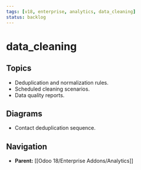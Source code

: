 ```yaml
---
tags: [v18, enterprise, analytics, data_cleaning]
status: backlog
---
```

# data_cleaning

## Topics
- Deduplication and normalization rules.
- Scheduled cleaning scenarios.
- Data quality reports.

## Diagrams
- Contact deduplication sequence.






## Navigation
- **Parent:** [[Odoo 18/Enterprise Addons/Analytics]]
